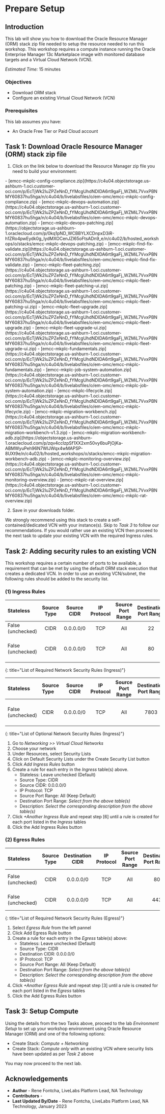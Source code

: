 # Prepare Setup

## Introduction
This lab will show you how to download the Oracle Resource Manager (ORM) stack zip file needed to setup the resource needed to run this workshop. This workshop requires a compute instance running the Oracle Enterprise Manager 13c Marketplace image with monitored database targets and a Virtual Cloud Network (VCN).

*Estimated Time:* 15 minutes

### Objectives
-   Download ORM stack
-   Configure an existing Virtual Cloud Network (VCN)

### Prerequisites
This lab assumes you have:
- An Oracle Free Tier or Paid Cloud account

## Task 1: Download Oracle Resource Manager (ORM) stack zip file
1.  Click on the link below to download the Resource Manager zip file you need to build your environment:

<if type="config-compliance">
    - [emcc-mkplc-config-compliance.zip](https://c4u04.objectstorage.us-ashburn-1.oci.customer-oci.com/p/EcTjWk2IuZPZeNnD_fYMcgUhdNDIDA6rt9gaFj_WZMiL7VvxPBNMY60837hu5hga/n/c4u04/b/livelabsfiles/o/em-omc/emcc-mkplc-config-compliance.zip)
</if>
<if type="devops-automation">
    - [emcc-mkplc-devops-automation.zip](https://c4u04.objectstorage.us-ashburn-1.oci.customer-oci.com/p/EcTjWk2IuZPZeNnD_fYMcgUhdNDIDA6rt9gaFj_WZMiL7VvxPBNMY60837hu5hga/n/c4u04/b/livelabsfiles/o/em-omc/emcc-mkplc-devops-automation.zip)
</if>
<if type="devops-patching">
    - [emcc-mkplc-devops-patching.zip](https://objectstorage.us-ashburn-1.oraclecloud.com/p/0kq1pND_WCBBYLXCDnpxD3iR-h1ZRo4pwEydk0g_IydMXOCenJZl65oFtsADn9_e/n/c4u02/b/hosted_workshops/o/stacks/emcc-mkplc-devops-patching.zip)
</if>
<if type="find-fix-validate">
    - [emcc-mkplc-find-fix-validate.zip](https://c4u04.objectstorage.us-ashburn-1.oci.customer-oci.com/p/EcTjWk2IuZPZeNnD_fYMcgUhdNDIDA6rt9gaFj_WZMiL7VvxPBNMY60837hu5hga/n/c4u04/b/livelabsfiles/o/em-omc/emcc-mkplc-find-fix-validate.zip)
</if>
<if type="fleet-patching">
    - [emcc-mkplc-fleet-patching.zip](https://c4u04.objectstorage.us-ashburn-1.oci.customer-oci.com/p/EcTjWk2IuZPZeNnD_fYMcgUhdNDIDA6rt9gaFj_WZMiL7VvxPBNMY60837hu5hga/n/c4u04/b/livelabsfiles/o/em-omc/emcc-mkplc-fleet-patching.zip)
</if>
<if type="fleet-patching-ui">
    - [emcc-mkplc-fleet-patching-ui.zip](https://c4u04.objectstorage.us-ashburn-1.oci.customer-oci.com/p/EcTjWk2IuZPZeNnD_fYMcgUhdNDIDA6rt9gaFj_WZMiL7VvxPBNMY60837hu5hga/n/c4u04/b/livelabsfiles/o/em-omc/emcc-mkplc-fleet-patching-ui.zip)
</if>
<if type="fleet-upgrade">
    - [emcc-mkplc-fleet-upgrade.zip](https://c4u04.objectstorage.us-ashburn-1.oci.customer-oci.com/p/EcTjWk2IuZPZeNnD_fYMcgUhdNDIDA6rt9gaFj_WZMiL7VvxPBNMY60837hu5hga/n/c4u04/b/livelabsfiles/o/em-omc/emcc-mkplc-fleet-upgrade.zip)
</if>
<if type="fleet-upgrade-ui">
    - [emcc-mkplc-fleet-upgrade-ui.zip](https://c4u04.objectstorage.us-ashburn-1.oci.customer-oci.com/p/EcTjWk2IuZPZeNnD_fYMcgUhdNDIDA6rt9gaFj_WZMiL7VvxPBNMY60837hu5hga/n/c4u04/b/livelabsfiles/o/em-omc/emcc-mkplc-fleet-upgrade-ui.zip)
</if>
<if type="fundamentals">
    - [emcc-mkplc-fundamentals.zip](https://c4u04.objectstorage.us-ashburn-1.oci.customer-oci.com/p/EcTjWk2IuZPZeNnD_fYMcgUhdNDIDA6rt9gaFj_WZMiL7VvxPBNMY60837hu5hga/n/c4u04/b/livelabsfiles/o/em-omc/emcc-mkplc-fundamentals.zip)
</if>
<if type="job-system-automation">
    - [emcc-mkplc-job-system-automation.zip](https://c4u04.objectstorage.us-ashburn-1.oci.customer-oci.com/p/EcTjWk2IuZPZeNnD_fYMcgUhdNDIDA6rt9gaFj_WZMiL7VvxPBNMY60837hu5hga/n/c4u04/b/livelabsfiles/o/em-omc/emcc-mkplc-job-system-automation.zip)
</if>
<if type="lifecycle">
    - [emcc-mkplc-lifecycle.zip](https://c4u04.objectstorage.us-ashburn-1.oci.customer-oci.com/p/EcTjWk2IuZPZeNnD_fYMcgUhdNDIDA6rt9gaFj_WZMiL7VvxPBNMY60837hu5hga/n/c4u04/b/livelabsfiles/o/em-omc/emcc-mkplc-lifecycle.zip)
</if>
<if type="migration-workbench">
    - [emcc-mkplc-migration-workbench.zip](https://c4u04.objectstorage.us-ashburn-1.oci.customer-oci.com/p/EcTjWk2IuZPZeNnD_fYMcgUhdNDIDA6rt9gaFj_WZMiL7VvxPBNMY60837hu5hga/n/c4u04/b/livelabsfiles/o/em-omc/emcc-mkplc-migration-workbench-v1.3.zip)
</if>
<if type="migration-workbench-adb">
    - [emcc-mkplc-migration-workbench-adb.zip](https://objectstorage.us-ashburn-1.oraclecloud.com/p/zqv4ccIzpSf1XX2xm50vy6buPjOjKa-ABMWyuPeh96N7WIJWqx4wMAPSP-8UXt9e/n/c4u02/b/hosted_workshops/o/stacks/emcc-mkplc-migration-workbench-adb.zip)
</if>
<if type="monitoring-overview">
    - [emcc-mkplc-monitoring-overview.zip](https://c4u04.objectstorage.us-ashburn-1.oci.customer-oci.com/p/EcTjWk2IuZPZeNnD_fYMcgUhdNDIDA6rt9gaFj_WZMiL7VvxPBNMY60837hu5hga/n/c4u04/b/livelabsfiles/o/em-omc/emcc-mkplc-monitoring-overview.zip)
</if>
<if type="rat-overview">
    - [emcc-mkplc-rat-overview.zip](https://c4u04.objectstorage.us-ashburn-1.oci.customer-oci.com/p/EcTjWk2IuZPZeNnD_fYMcgUhdNDIDA6rt9gaFj_WZMiL7VvxPBNMY60837hu5hga/n/c4u04/b/livelabsfiles/o/em-omc/emcc-mkplc-rat-overview.zip)
</if>

2.  Save in your downloads folder.

We strongly recommend using this stack to create a self-contained/dedicated VCN with your instance(s). Skip to *Task 3* to follow our recommendations. If you would rather use an existing VCN then proceed to the next task to update your existing VCN with the required Ingress rules.

## Task 2: Adding security rules to an existing VCN

This workshop requires a certain number of ports to be available, a requirement that can be met by using the default ORM stack execution that creates a dedicated VCN. In order to use an existing VCN/subnet, the following rules should be added to the security list.

### **(1) Ingress Rules**

| Stateless         | Source Type | Source CIDR | IP Protocol | Source Port Range | Destination Port Range | Description                |
| :---------------- | :---------: | :---------: | :---------: | :---------------: | :--------------------: | :------------------------- |
| False (unchecked) |    CIDR     |  0.0.0.0/0  |     TCP     |        All        |           22           | SSH                        |
| False (unchecked) |    CIDR     |  0.0.0.0/0  |     TCP     |        All        |           80           | Remote Desktop using noVNC |
{: title="List of Required Network Security Rules (Ingress)"}

<!-- **Notes**: This next table is for reference and should be adapted for the workshop. If optional rules are needed as shown in the example below, then uncomment it and add those optional rules. The first entry is just for illustration and may not fit your workshop -->

| Stateless         | Source Type | Source CIDR | IP Protocol | Source Port Range | Destination Port Range | Description                           |
| :---------------- | :---------- | :---------: | :---------: | :---------------: | :--------------------: | :------------------------------------ |
| False (unchecked) | CIDR        |  0.0.0.0/0  |     TCP     |        All        |          7803          | e.g. Remote access for web EM Console |
{: title="List of Optional Network Security Rules (Ingress)"}

1.  Go to *Networking >> Virtual Cloud Networks*
2.  Choose your network
3.  Under Resources, select Security Lists
4.  Click on Default Security Lists under the Create Security List button
5.  Click *Add Ingress Rules* button
6.  Create a rule for each entry in the *Ingress* table(s) above.  
    - Stateless: Leave unchecked (Default)
    - Source Type: CIDR
    - Source CIDR: 0.0.0.0/0
    - IP Protocol: TCP
    - Source Port Range: All (Keep Default)
    - Destination Port Range: *Select from the above table(s)*
    - Description: *Select the corresponding description from the above table(s)*
7. Click *+Another Ingress Rule* and repeat step [6] until a rule is created for each port listed in the *Ingress* tables
8.  Click the Add Ingress Rules button

### **(2) Egress Rules**

| Stateless         | Source Type | Destination CIDR | IP Protocol | Source Port Range | Destination Port Range | Description           |
| :---------------- | :---------: | :--------------: | :---------: | :---------------: | :--------------------: | :-------------------- |
| False (unchecked) |    CIDR     |    0.0.0.0/0     |     TCP     |        All        |           80           | Outbound HTTP access  |
| False (unchecked) |    CIDR     |    0.0.0.0/0     |     TCP     |        All        |          443           | Outbound HTTPS access |
{: title="List of Required Network Security Rules (Egress)"}

<!-- **Notes**: This next table is for reference and should be adapted for the workshop. If optional rules are needed as shown in the example below, then uncomment it and add those optional rules. The first entry is just for illustration and may not fit your workshop -->

<!--
| Stateless         | Source Type | Destination CIDR | IP Protocol | Source Port Range | Destination Port Range | Description                                        |
| :---------------- | :---------- | :--------------: | :---------: | :---------------: | :--------------------: | :------------------------------------------------- |
| False (unchecked) | CIDR        |    0.0.0.0/0     |     TCP     |        All        |          1521          | e.g. Remote oracle DB Listener anywhere            |
| False (unchecked) | CIDR        | 130.129.10.45/32 |     TCP     |        All        |          1525          | e.g. Remote oracle DB Listener at IP 130.129.10.45 |
{: title="List of Optional Network Security Rules (Egress)"}
-->

1.  Select *Egress Rule* from the left pannel
2.  Click Add Egress Rule button
3.  Create a rule for each entry in the *Egress* table(s) above:  
    - Stateless: Leave unchecked (Default)
    - Source Type: CIDR
    - Destination CIDR: 0.0.0.0/0
    - IP Protocol: TCP
    - Source Port Range: All (Keep Default)
    - Destination Port Range: *Select from the above table(s)*
    - Description: *Select the corresponding description from the above table(s)*
4. Click *+Another Egress Rule* and repeat step [3] until a rule is created for each port listed in the *Egress* tables
5.  Click the Add Egress Rules button

## Task 3: Setup Compute   
Using the details from the two Tasks above, proceed to the lab *Environment Setup* to set up your workshop environment using Oracle Resource Manager (ORM) and one of the following options:
-  Create Stack:  *Compute + Networking*
-  Create Stack:  *Compute only* with an existing VCN where security lists have been updated as per *Task 2* above

You may now proceed to the next lab.

## Acknowledgements
* **Author** - Rene Fontcha, LiveLabs Platform Lead, NA Technology
* **Contributors** - 
* **Last Updated By/Date** - Rene Fontcha, LiveLabs Platform Lead, NA Technology, January 2023
